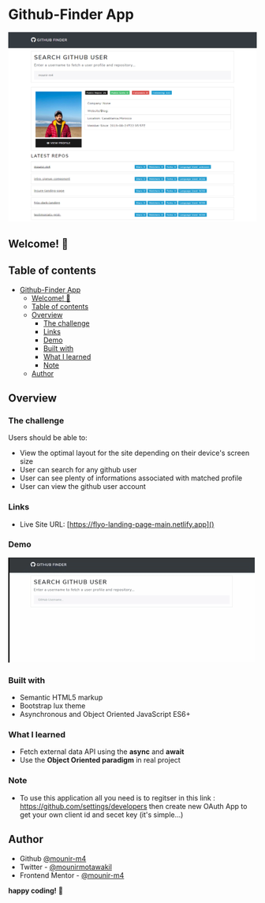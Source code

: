 
# Github-Finder App

![Design preview for github finder application](./media/GitHub%20Finder%20app.png)
## Welcome! 👋
## Table of contents

- [Github-Finder App](#github-finder-app)
  - [Welcome! 👋](#welcome-)
  - [Table of contents](#table-of-contents)
  - [Overview](#overview)
    - [The challenge](#the-challenge)
    - [Links](#links)
    - [Demo](#demo)
    - [Built with](#built-with)
    - [What I learned](#what-i-learned)
    - [Note](#note)
  - [Author](#author)

## Overview

### The challenge

Users should be able to:

- View the optimal layout for the site depending on their device's screen size
- User can search for any github user 
- User can see plenty of informations associated  with matched profile
- User can view the github user account 
  
### Links
- Live Site URL: [https://flyo-landing-page-main.netlify.app]()

### Demo

![](./media/github-finder.gif)

### Built with

- Semantic HTML5 markup
- Bootstrap lux theme
- Asynchronous and Object Oriented JavaScript ES6+
  
### What I learned

- Fetch external data API using the **async** and **await**
- Use the **Object Oriented paradigm** in real project

### Note
- To use this application all you need is to regitser in this link : https://github.com/settings/developers then create new OAuth App to get your own client id and secet key (it's simple...)
## Author

- Github [@mounir-m4](https://github.com/mounir-m4)
- Twitter - [@mounirmotawakil](https://twitter.com/mounirmotawakil)
- Frontend Mentor - [@mounir-m4](https://www.frontendmentor.io/profile/mounir-m4)

**happy coding!** 🚀
